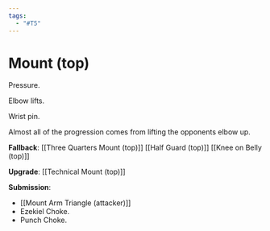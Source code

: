 ```yaml
---
tags:
  - "#T5"
---
```


# Mount (top)

Pressure.

Elbow lifts.

Wrist pin.

Almost all of the progression comes from lifting the opponents elbow up.

**Fallback**:
[[Three Quarters Mount (top)]]
[[Half Guard (top)]]
[[Knee on Belly (top)]]

**Upgrade**:
[[Technical Mount (top)]]

**Submission**:
- [[Mount Arm Triangle (attacker)]]
- Ezekiel Choke.
- Punch Choke.
